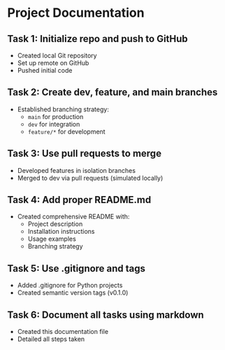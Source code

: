 # Project Documentation

## Task 1: Initialize repo and push to GitHub
- Created local Git repository
- Set up remote on GitHub
- Pushed initial code

## Task 2: Create dev, feature, and main branches
- Established branching strategy:
  - `main` for production
  - `dev` for integration
  - `feature/*` for development

## Task 3: Use pull requests to merge
- Developed features in isolation branches
- Merged to dev via pull requests (simulated locally)

## Task 4: Add proper README.md
- Created comprehensive README with:
  - Project description
  - Installation instructions
  - Usage examples
  - Branching strategy

## Task 5: Use .gitignore and tags
- Added .gitignore for Python projects
- Created semantic version tags (v0.1.0)

## Task 6: Document all tasks using markdown
- Created this documentation file
- Detailed all steps taken
